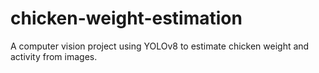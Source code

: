 # chicken-weight-estimation
A computer vision project using YOLOv8 to estimate chicken weight and activity from images.
